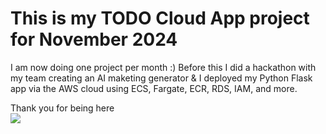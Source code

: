 # This is my TODO Cloud App project for November 2024
I am now doing one project per month :)
Before this I did a hackathon with my team creating an AI maketing generator 
& I deployed my Python Flask app via the AWS cloud using ECS, Fargate, ECR, RDS, IAM, and more.

Thank you for being here
<br>
![](https://media.tenor.com/s8vpWtz04qUAAAAM/willem-dafoe.gif)
